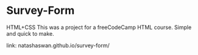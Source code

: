 # Survey-Form
HTML+CSS
This was a project for a freeCodeCamp HTML course. Simple and quick to make.

link: natashaswan.github.io/survey-form/
